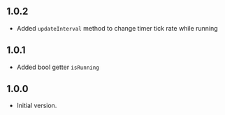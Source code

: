 ## 1.0.2

- Added `updateInterval` method to change timer tick rate while running

## 1.0.1

- Added bool getter `isRunning`

## 1.0.0

- Initial version.
